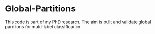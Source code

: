 # Global-Partitions
This code is part of my PhD research. The aim is built and validate global partitions for multi-label classification
